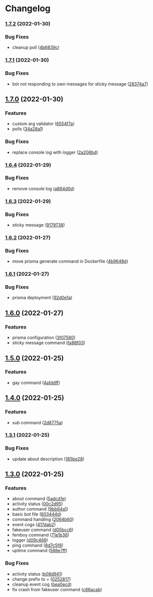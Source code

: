 # Changelog

### [1.7.2](https://www.github.com/Beta-Folf/stash-bot/compare/v1.7.1...v1.7.2) (2022-01-30)


### Bug Fixes

* cleanup poll ([4b6839c](https://www.github.com/Beta-Folf/stash-bot/commit/4b6839cd792b66b3542f6e3652d90a2b4d79b401))

### [1.7.1](https://www.github.com/Beta-Folf/stash-bot/compare/v1.7.0...v1.7.1) (2022-01-30)


### Bug Fixes

* bot not responding to own messages for sticky message ([28374a7](https://www.github.com/Beta-Folf/stash-bot/commit/28374a7217309167de3c54353ee8f3aef794e5b9))

## [1.7.0](https://www.github.com/Beta-Folf/stash-bot/compare/v1.6.4...v1.7.0) (2022-01-30)


### Features

* custom arg validator ([6554f7a](https://www.github.com/Beta-Folf/stash-bot/commit/6554f7a04710f1080a00bbccd515c47987ebf053))
* polls ([34a28a1](https://www.github.com/Beta-Folf/stash-bot/commit/34a28a192734fdcc88c83e3954076550bf74b059))


### Bug Fixes

* replace console log with logger ([2a206bd](https://www.github.com/Beta-Folf/stash-bot/commit/2a206bd2128594ba18ca301c65de5f1a386d3d0b))

### [1.6.4](https://www.github.com/Beta-Folf/stash-bot/compare/v1.6.3...v1.6.4) (2022-01-29)


### Bug Fixes

* remove console log ([a864d0d](https://www.github.com/Beta-Folf/stash-bot/commit/a864d0d3169c2e405042c45af98b3b6981f2beeb))

### [1.6.3](https://www.github.com/Beta-Folf/stash-bot/compare/v1.6.2...v1.6.3) (2022-01-29)


### Bug Fixes

* sticky message ([9179738](https://www.github.com/Beta-Folf/stash-bot/commit/9179738dc8b4da5a14144d155632aa98ca504bf0))

### [1.6.2](https://www.github.com/Beta-Folf/stash-bot/compare/v1.6.1...v1.6.2) (2022-01-27)


### Bug Fixes

* move prisma generate command in Dockerfile ([4b9648d](https://www.github.com/Beta-Folf/stash-bot/commit/4b9648d337d029540c5796ffefd0b987c2157bdb))

### [1.6.1](https://www.github.com/Beta-Folf/stash-bot/compare/v1.6.0...v1.6.1) (2022-01-27)


### Bug Fixes

* prisma deployment ([92d0e1a](https://www.github.com/Beta-Folf/stash-bot/commit/92d0e1a74e5f7ed5b59453a2197d793979837d0b))

## [1.6.0](https://www.github.com/Beta-Folf/stash-bot/compare/v1.5.0...v1.6.0) (2022-01-27)


### Features

* prisma configuration ([3f07580](https://www.github.com/Beta-Folf/stash-bot/commit/3f075801fa82b10f3f65495aac5d997a03800407))
* sticky message command ([fa88f03](https://www.github.com/Beta-Folf/stash-bot/commit/fa88f03e91633b0228b5ea8053f3ed9e462bad5e))

## [1.5.0](https://www.github.com/Beta-Folf/stash-bot/compare/v1.4.0...v1.5.0) (2022-01-25)


### Features

* gay command ([4afddff](https://www.github.com/Beta-Folf/stash-bot/commit/4afddff6cafa3aebb8accd9836d5e84c95bf5586))

## [1.4.0](https://www.github.com/Beta-Folf/stash-bot/compare/v1.3.1...v1.4.0) (2022-01-25)


### Features

* sub command ([2d8775a](https://www.github.com/Beta-Folf/stash-bot/commit/2d8775a08e08e723f4f4c2b4b2d7f46891f030e1))

### [1.3.1](https://www.github.com/Beta-Folf/stash-bot/compare/v1.3.0...v1.3.1) (2022-01-25)


### Bug Fixes

* update about description ([185be28](https://www.github.com/Beta-Folf/stash-bot/commit/185be28da9c5f6d94e84b61fee400b8ef23c3e57))

## [1.3.0](https://www.github.com/Beta-Folf/stash-bot/compare/v1.2.1...v1.3.0) (2022-01-25)


### Features

* about command ([5adcd1e](https://www.github.com/Beta-Folf/stash-bot/commit/5adcd1e2bd3a73aa809e1b40a3ec1303e2d4d6a3))
* activity status ([00c2d95](https://www.github.com/Beta-Folf/stash-bot/commit/00c2d956bc7591f9b05f8b4111cbf73244a8461f))
* author command ([9bb64a1](https://www.github.com/Beta-Folf/stash-bot/commit/9bb64a1a6f099b58b0aef46e56048a72c9610eb5))
* basic bot file ([603444d](https://www.github.com/Beta-Folf/stash-bot/commit/603444da11275c8b7658aebf99ce33051ce99f1a))
* command handling ([2064b60](https://www.github.com/Beta-Folf/stash-bot/commit/2064b604b9fe8dbf0111292cf239c698596e720f))
* event cogs ([417dab2](https://www.github.com/Beta-Folf/stash-bot/commit/417dab22282d501dcf65afcd61fdaeb37970ba2b))
* fakeuser command ([d05bcc6](https://www.github.com/Beta-Folf/stash-bot/commit/d05bcc60dd35ad142fc6242415eab28dc19b1ae3))
* femboy command ([71e1b36](https://www.github.com/Beta-Folf/stash-bot/commit/71e1b36a9899539aaa3bfa4fa087408e3b669668))
* logger ([d09c466](https://www.github.com/Beta-Folf/stash-bot/commit/d09c466773590bd434d1b62ab1c34b2f90fbe722))
* ping command ([8d7c5f8](https://www.github.com/Beta-Folf/stash-bot/commit/8d7c5f806c277089139f918fb729122135879a56))
* uptime command ([588e7ff](https://www.github.com/Beta-Folf/stash-bot/commit/588e7ffab432543c80697c36046064b16a52f3b4))


### Bug Fixes

* activity status ([b08d941](https://www.github.com/Beta-Folf/stash-bot/commit/b08d941fc5e42c2af38e19025c33eeb4aa4f0e5a))
* change prefix to = ([0252817](https://www.github.com/Beta-Folf/stash-bot/commit/02528179852f00de73b7fe09db98896176ef003f))
* cleanup event cog ([bea0ecd](https://www.github.com/Beta-Folf/stash-bot/commit/bea0ecd658207679d3153242dbacbc6f89eacdf9))
* fix crash from fakeuser command ([c66acab](https://www.github.com/Beta-Folf/stash-bot/commit/c66acab749ba2de63c7797791de2e4133f3c224d))
